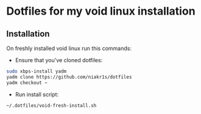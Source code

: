 # Dotfiles for my void linux installation

## Installation

On freshly installed void linux run this commands:

- Ensure that you've cloned dotfiles:

```sh
sudo xbps-install yadm
yadm clone https://github.com/niakr1s/dotfiles
yadm checkout ~
```

- Run install script:

```sh
~/.dotfiles/void-fresh-install.sh
```

